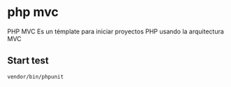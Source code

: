 # php mvc
PHP MVC Es un témplate para iniciar proyectos PHP usando la arquitectura MVC
## Start test
```bash
vendor/bin/phpunit
```